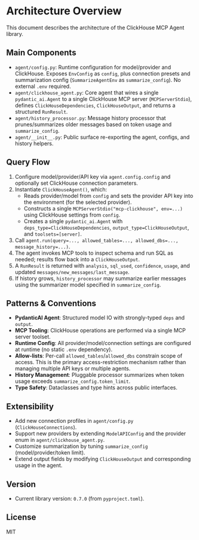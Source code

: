 
# Architecture Overview

This document describes the architecture of the ClickHouse MCP Agent library.

## Main Components

- `agent/config.py`: Runtime configuration for model/provider and ClickHouse. Exposes `EnvConfig` as `config`, plus connection presets and summarization config (`SummarizeAgentEnv` as `summarize_config`). No external `.env` required.
- `agent/clickhouse_agent.py`: Core agent that wires a single `pydantic_ai.Agent` to a single ClickHouse MCP server (`MCPServerStdio`), defines `ClickHouseDependencies`, `ClickHouseOutput`, and returns a structured `RunResult`.
- `agent/history_processor.py`: Message history processor that prunes/summarizes older messages based on token usage and `summarize_config`.
- `agent/__init__.py`: Public surface re-exporting the agent, configs, and history helpers.

## Query Flow

1. Configure model/provider/API key via `agent.config.config` and optionally set ClickHouse connection parameters.
2. Instantiate `ClickHouseAgent()`, which:
   - Reads provider/model from `config` and sets the provider API key into the environment (for the selected provider).
   - Constructs a single `MCPServerStdio("mcp-clickhouse", env=...)` using ClickHouse settings from `config`.
   - Creates a single `pydantic_ai.Agent` with `deps_type=ClickHouseDependencies`, `output_type=ClickHouseOutput`, and `toolsets=[server]`.
3. Call `agent.run(query=..., allowed_tables=..., allowed_dbs=..., message_history=...)`.
4. The agent invokes MCP tools to inspect schema and run SQL as needed; results flow back into a `ClickHouseOutput`.
5. A `RunResult` is returned with `analysis`, `sql_used`, `confidence`, `usage`, and updated `messages/new_messages/last_message`.
6. If history grows, `history_processor` may summarize earlier messages using the summarizer model specified in `summarize_config`.

## Patterns & Conventions

- **PydanticAI Agent**: Structured model IO with strongly-typed `deps` and `output`.
- **MCP Tooling**: ClickHouse operations are performed via a single MCP server toolset.
- **Runtime Config**: All provider/model/connection settings are configured at runtime (no static `.env` dependency).
- **Allow-lists**: Per-call `allowed_tables`/`allowed_dbs` constrain scope of access. This is the primary access-restriction mechanism rather than managing multiple API keys or multiple agents.
- **History Management**: Pluggable processor summarizes when token usage exceeds `summarize_config.token_limit`.
- **Type Safety**: Dataclasses and type hints across public interfaces.

## Extensibility

- Add new connection profiles in `agent/config.py` (`ClickHouseConnections`).
- Support new providers by extending `ModelAPIConfig` and the provider enum in `agent/clickhouse_agent.py`.
- Customize summarization by tuning `summarize_config` (model/provider/token limit).
- Extend output fields by modifying `ClickHouseOutput` and corresponding usage in the agent.

## Version

- Current library version: `0.7.0` (from `pyproject.toml`).

## License

MIT
